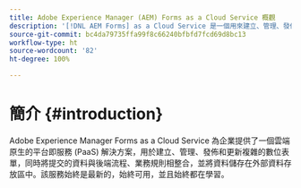 ```yaml
---
title: Adobe Experience Manager (AEM) Forms as a Cloud Service 概觀
description: '[!DNL AEM Forms] as a Cloud Service 是一個用來建立、管理、發佈企業級表單和業務流程的平台。'
source-git-commit: bc4da79735ffa99f8c66240bfbfd7fcd69d8bc13
workflow-type: ht
source-wordcount: '82'
ht-degree: 100%

---
```



# 簡介 {#introduction}

Adobe Experience Manager Forms as a Cloud Service 為企業提供了一個雲端原生的平台即服務 (PaaS) 解決方案，用於建立、管理、發佈和更新複雜的數位表單，同時將提交的資料與後端流程、業務規則相整合，並將資料儲存在外部資料存放區中。該服務始終是最新的，始終可用，並且始終都在學習。